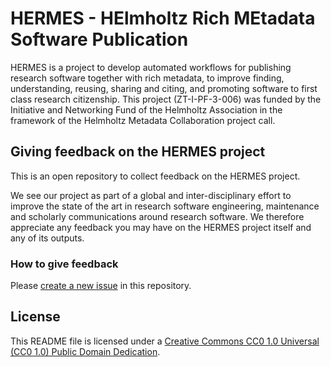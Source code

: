 # HERMES - HElmholtz Rich MEtadata Software Publication

HERMES is a project to develop automated workflows for publishing research software together with rich metadata, to improve finding, understanding, reusing, sharing and citing, and promoting software to first class research citizenship. This project (ZT-I-PF-3-006) was funded by the Initiative and Networking Fund of the Helmholtz Association in the framework of the Helmholtz Metadata Collaboration project call.

## Giving feedback on the HERMES project

This is an open repository to collect feedback on the HERMES project.

We see our project as part of a global and inter-disciplinary effort to improve the state of the art in research software engineering, maintenance and scholarly communications around research software. We therefore appreciate any feedback you may have on the HERMES project itself and any of its outputs.

### How to give feedback

Please [create a new issue](https://github.com/hermes-hmc/feedback/issues/new/choose) in this repository.

## License

This README file is licensed under a [Creative Commons CC0 1.0 Universal (CC0 1.0) Public Domain Dedication](https://creativecommons.org/publicdomain/zero/1.0/legalcode).
